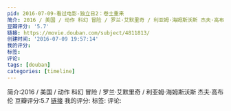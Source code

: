 ```yaml
---
pid: 2016-07-09-看过电影-独立日2：卷土重来
简介: 2016 / 美国 / 动作 科幻 冒险 / 罗兰·艾默里奇 / 利亚姆·海姆斯沃斯 杰夫·高布伦
豆瓣评分: '5.7'
链接: https://movie.douban.com/subject/4811813/
创建时间: '2016-07-09 19:57:14'
我的评分:
标签:
评论:
tags: [douban]
categories: [timeline]
---
```

简介:2016 / 美国 / 动作 科幻 冒险 / 罗兰·艾默里奇 / 利亚姆·海姆斯沃斯 杰夫·高布伦
豆瓣评分:5.7
[链接](https://movie.douban.com/subject/4811813/)
我的评分:
标签:
评论:
